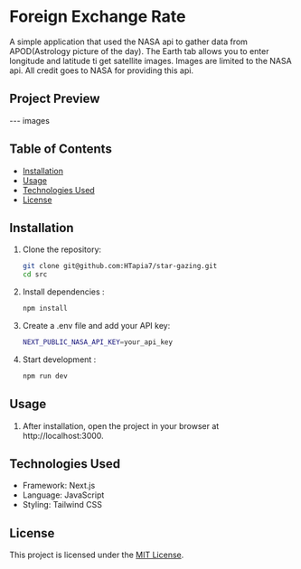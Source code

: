 # Foreign Exchange Rate  
   A simple application that used the NASA api to gather data from APOD(Astrology picture
   of the day). The Earth tab allows you to enter longitude and latitude ti get
   satellite images. Images are limited to the NASA api. All credit goes to NASA
   for providing this api. 

## Project Preview  

--- images

## Table of Contents  

- [Installation](#installation)  
- [Usage](#usage)  
- [Technologies Used](#technologies-used)  
- [License](#license)  

## Installation  

1. Clone the repository:  
   ```bash  
   git clone git@github.com:HTapia7/star-gazing.git   
   cd src 
2. Install dependencies :  
   ```bash  
   npm install  
3. Create a .env file and add your API key: 
   ```bash
   NEXT_PUBLIC_NASA_API_KEY=your_api_key
4. Start development :  
   ```bash  
   npm run dev
## Usage

1. After installation, open the project in your browser at http://localhost:3000.

## Technologies Used

- Framework: Next.js
- Language: JavaScript
- Styling: Tailwind CSS

## License  

This project is licensed under the [MIT License](https://opensource.org/licenses/MIT).  